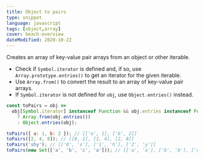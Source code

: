 ```yaml
---
title: Object to pairs
type: snippet
language: javascript
tags: [object,array]
cover: beach-overview
dateModified: 2020-10-22
---
```


Creates an array of key-value pair arrays from an object or other iterable.

- Check if `Symbol.iterator` is defined and, if so, use `Array.prototype.entries()` to get an iterator for the given iterable.
- Use `Array.from()` to convert the result to an array of key-value pair arrays.
- If `Symbol.iterator` is not defined for `obj`, use `Object.entries()` instead.

```js
const toPairs = obj =>
  obj[Symbol.iterator] instanceof Function && obj.entries instanceof Function
    ? Array.from(obj.entries())
    : Object.entries(obj);

toPairs({ a: 1, b: 2 }); // [['a', 1], ['b', 2]]
toPairs([2, 4, 8]); // [[0, 2], [1, 4], [2, 8]]
toPairs('shy'); // [['0', 's'], ['1', 'h'], ['2', 'y']]
toPairs(new Set(['a', 'b', 'c', 'a'])); // [['a', 'a'], ['b', 'b'], ['c', 'c']]
```
